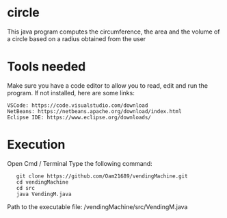 # circle

This java program computes the circumference, the area and the volume of a circle based on a radius obtained from the user

# Tools needed

Make sure you have a code editor to allow you to read, edit and run the program.
If not installed, here are some links:

    VSCode: https://code.visualstudio.com/download
    NetBeans: https://netbeans.apache.org/download/index.html
    Eclipse IDE: https://www.eclipse.org/downloads/

# Execution

Open Cmd / Terminal
Type the following command:

  
       git clone https://github.com/Oam21689/vendingMachine.git
       cd vendingMachine
       cd src
       java VendingM.java

Path to the executable file: /vendingMachine/src/VendingM.java

